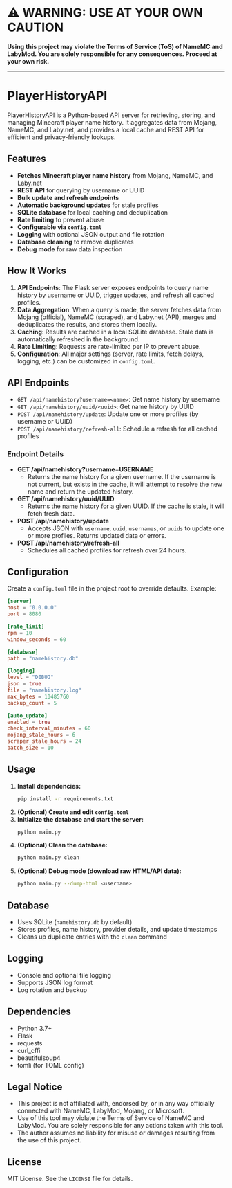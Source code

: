 # ⚠️ WARNING: USE AT YOUR OWN CAUTION

**Using this project may violate the Terms of Service (ToS) of NameMC and LabyMod. You are solely responsible for any consequences. Proceed at your own risk.**

---

# PlayerHistoryAPI

PlayerHistoryAPI is a Python-based API server for retrieving, storing, and managing Minecraft player name history. It aggregates data from Mojang, NameMC, and Laby.net, and provides a local cache and REST API for efficient and privacy-friendly lookups.

## Features

- **Fetches Minecraft player name history** from Mojang, NameMC, and Laby.net
- **REST API** for querying by username or UUID
- **Bulk update and refresh endpoints**
- **Automatic background updates** for stale profiles
- **SQLite database** for local caching and deduplication
- **Rate limiting** to prevent abuse
- **Configurable via `config.toml`**
- **Logging** with optional JSON output and file rotation
- **Database cleaning** to remove duplicates
- **Debug mode** for raw data inspection

## How It Works

1. **API Endpoints**: The Flask server exposes endpoints to query name history by username or UUID, trigger updates, and refresh all cached profiles.
2. **Data Aggregation**: When a query is made, the server fetches data from Mojang (official), NameMC (scraped), and Laby.net (API), merges and deduplicates the results, and stores them locally.
3. **Caching**: Results are cached in a local SQLite database. Stale data is automatically refreshed in the background.
4. **Rate Limiting**: Requests are rate-limited per IP to prevent abuse.
5. **Configuration**: All major settings (server, rate limits, fetch delays, logging, etc.) can be customized in `config.toml`.

## API Endpoints

- `GET /api/namehistory?username=<name>`: Get name history by username
- `GET /api/namehistory/uuid/<uuid>`: Get name history by UUID
- `POST /api/namehistory/update`: Update one or more profiles (by username or UUID)
- `POST /api/namehistory/refresh-all`: Schedule a refresh for all cached profiles

### Endpoint Details

- **GET /api/namehistory?username=USERNAME**
  - Returns the name history for a given username. If the username is not current, but exists in the cache, it will attempt to resolve the new name and return the updated history.
- **GET /api/namehistory/uuid/UUID**
  - Returns the name history for a given UUID. If the cache is stale, it will fetch fresh data.
- **POST /api/namehistory/update**
  - Accepts JSON with `username`, `uuid`, `usernames`, or `uuids` to update one or more profiles. Returns updated data or errors.
- **POST /api/namehistory/refresh-all**
  - Schedules all cached profiles for refresh over 24 hours.

## Configuration

Create a `config.toml` file in the project root to override defaults. Example:

```toml
[server]
host = "0.0.0.0"
port = 8080

[rate_limit]
rpm = 10
window_seconds = 60

[database]
path = "namehistory.db"

[logging]
level = "DEBUG"
json = true
file = "namehistory.log"
max_bytes = 10485760
backup_count = 5

[auto_update]
enabled = true
check_interval_minutes = 60
mojang_stale_hours = 6
scraper_stale_hours = 24
batch_size = 10
```

## Usage

1. **Install dependencies:**
   ```bash
   pip install -r requirements.txt
   ```
2. **(Optional) Create and edit `config.toml`**
3. **Initialize the database and start the server:**
   ```bash
   python main.py
   ```
4. **(Optional) Clean the database:**
   ```bash
   python main.py clean
   ```
5. **(Optional) Debug mode (download raw HTML/API data):**
   ```bash
   python main.py --dump-html <username>
   ```

## Database

- Uses SQLite (`namehistory.db` by default)
- Stores profiles, name history, provider details, and update timestamps
- Cleans up duplicate entries with the `clean` command

## Logging

- Console and optional file logging
- Supports JSON log format
- Log rotation and backup

## Dependencies

- Python 3.7+
- Flask
- requests
- curl_cffi
- beautifulsoup4
- tomli (for TOML config)

## Legal Notice

- This project is not affiliated with, endorsed by, or in any way officially connected with NameMC, LabyMod, Mojang, or Microsoft.
- Use of this tool may violate the Terms of Service of NameMC and LabyMod. You are solely responsible for any actions taken with this tool.
- The author assumes no liability for misuse or damages resulting from the use of this project.

## License

MIT License. See the `LICENSE` file for details.
